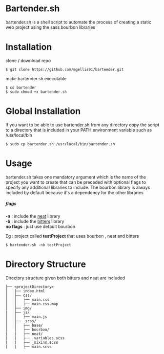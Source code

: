 # Bartender.sh
bartender.sh is a shell script to automate the process of creating a
static web project using the sass bourbon libraries

# Installation
clone / download repo
```
$ git clone https://github.com/mgellis91/bartender.git
```
make bartender.sh executable
```
$ cd bartender
$ sudo chmod +x bartender.sh
```
# Global Installation
If you want to be able to use bartender.sh from any directory copy the script to a directory that is included in your PATH environment variable such as /usr/local/bin

```
$ sudo cp bartender.sh /usr/local/bin/bartender.sh
```

# Usage
bartender.sh takes one mandatory argument which is the name of the project you want to create that can be preceded with optional flags to specify any additional libraries to include. The bourbon library is always included by default because it's a dependency for the other libraries

##### flags
**-n** : include the [neat]() library <br />
**-b** : include the [bitters]() library <br />
**no flags** : just use default bourbon

Eg : project called **testProject** that uses bourbon , neat and bitters
```
$ bartender.sh -nb testProject
```

# Directory Structure
Directory structure given both bitters and neat are included
```
├── <projectDirectory>
│   ├── index.html
│   ├── css/
│   │   ├── main.css
│   │   ├── main.css.map
│   ├── img/
|   ├── js/
│   │   ├── main.js
│   ├──  scss/
│   │   ├── base/
│   │   ├── bourbon/
|   |   ├── neat/
|   |   ├── _variables.scss
|   |   ├── _mixins.scss
|   |   ├── main.scss
```
